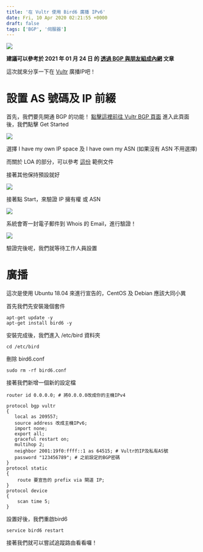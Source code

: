 ```yaml
---
title: '在 Vultr 使用 Bird6 廣播 IPv6'
date: Fri, 10 Apr 2020 02:21:55 +0000
draft: false
tags: ['BGP', '伺服器']
---
```


![](https://static-a1.steveyi.net/media/blog/2020/04/vu-00.png)

**建議可以參考於 2021 年 01 月 24 日 的 [透過 BGP 與朋友組成內網](https://blog.steveyi.net/posts/make-internal-network-by-bgp/) 文章**

這次就來分享一下在 [Vultr](https://vultr.com) 廣播IP吧！

**設置 AS 號碼及 IP 前綴**
===============

首先，我們要先開通 BGP 的功能！
[點擊這裡前往 Vultr BGP 頁面](https://my.vultr.com/network/#network-bgp)
進入此頁面後，我們點擊 Get Started

![](https://static-a1.steveyi.net/media/blog/2020/04/vu-01-1920x961.png)

選擇 I have my own IP space 及 I have own my ASN (如果沒有 ASN 不用選擇)

而關於 LOA 的部分，可以參考 [這份](https://www.vultr.com/docs/example-letter-of-authorization-for-bgp-announcements/) 範例文件

接著其他保持預設就好

![](https://static-a1.steveyi.net/media/blog/2020/04/vu-02.png)

接著點 Start，來驗證 IP 擁有權 或 ASN

![](https://static-a1.steveyi.net/media/blog/2020/04/vu-03-1920x362.png)

系統會寄一封電子郵件到 Whois 的 Email，進行驗證！

![](https://static-a1.steveyi.net/media/blog/2020/04/vu-04.png)

驗證完後呢，我們就等待工作人員設置

**廣播**
======

這次是使用 Ubuntu 18.04 來進行宣告的，CentOS 及 Debian 應該大同小異

首先我們先安裝幾個套件

```
apt-get update -y
apt-get install bird6 -y
```

安裝完成後，我們進入 /etc/bird 資料夾

```
cd /etc/bird
```

刪除 bird6.conf

```
sudo rm -rf bird6.conf
```

接著我們新增一個新的設定檔

```
router id 0.0.0.0; # 將0.0.0.0改成你的主機IPv4

protocol bgp vultr
{
   local as 209557;
   source address 改成主機IPv6;
   import none;
   export all;
   graceful restart on;
   multihop 2;
   neighbor 2001:19f0:ffff::1 as 64515; # Vultr的IP及私有AS號
   password "123456789"; # 之前設定的BGP密碼
}
protocol static
{
    route 要宣告的 prefix via 閘道 IP;
}
protocol device 
{
    scan time 5;
}
```

設置好後，我們重啟bird6

```
service bird6 restart
```

接著我們就可以嘗試追蹤路由看看囉！